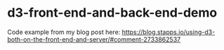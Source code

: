 # d3-front-end-and-back-end-demo

Code example from my blog post here:
https://blog.stapps.io/using-d3-both-on-the-front-end-and-server/#comment-2733862537
